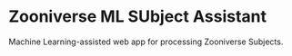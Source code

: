 # Zooniverse ML SUbject Assistant

Machine Learning-assisted web app for processing Zooniverse Subjects.
